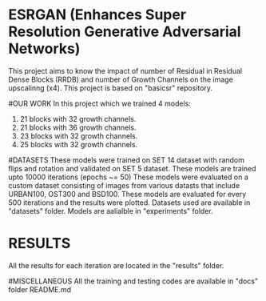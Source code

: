 # ESRGAN (Enhances Super Resolution Generative Adversarial Networks)
This project aims to know the impact of number of Residual in Residual Dense Blocks (RRDB) and number of Growth Channels on the image upscalinng (x4).
This project is based on "basicsr" repository.

#OUR WORK
In this project which we trained 4 models:
1. 21 blocks with 32 growth channels.
2. 21 blocks with 36 growth channels.
3. 23 blocks with 32 growth channels.
4. 25 blocks with 32 growth channels.

#DATASETS
These models were trained on SET 14 dataset with random flips and rotation and validated on SET 5 dataset.
These models are trained upto 10000 iterations (epochs ~= 50)
These models were evaluated on a custom dataset consisting of images from various datasts that include URBAN100, OST300 and BSD100.
These models are evaluated for every 500 iterations and the results were plotted.
Datasets used are available in "datasets" folder.
Models are aalialble in "experiments" folder.

# RESULTS
All the results for each iteration are located in the "results" folder.

#MISCELLANEOUS
All the training and testing codes are available in "docs" folder README.md
